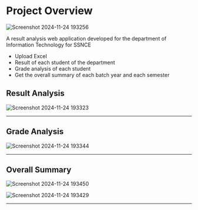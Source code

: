 # Project Overview

![Screenshot 2024-11-24 193256](https://github.com/user-attachments/assets/6fccba4b-d470-4acd-bcad-9fe549968763)

A result analysis web application developed for the department of Information Technology for SSNCE


- Upload Excel
- Result of each student of the department
- Grade analysis of each student
- Get the overall summary of each batch year and each semester

## Result Analysis

![Screenshot 2024-11-24 193323](https://github.com/user-attachments/assets/f7602167-77f4-4dbc-8e84-5f30bf7c2971)

---

## Grade Analysis
![Screenshot 2024-11-24 193344](https://github.com/user-attachments/assets/bfc76c75-4ca2-4289-8f9b-e349ef69c293)

---

## Overall Summary
![Screenshot 2024-11-24 193450](https://github.com/user-attachments/assets/9b25464b-02f3-4b05-8f56-6ae22d75b07c)

![Screenshot 2024-11-24 193429](https://github.com/user-attachments/assets/d18aeee0-8861-41a0-9c02-b3c05d10a341)

---


